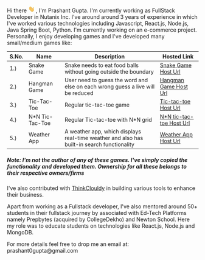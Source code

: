 <p>
Hi there <img src='./wavy.gif' height='20px' width='20px' />, I'm Prashant Gupta. I'm currently working as FullStack Developer in Nutanix Inc. I've around around 3 years of experience in which I've worked various technologies including Javascript, React.js, Node.js, Java Spring Boot, Python. I'm currently working on an e-commerce project.<br />
Personally, I enjoy developing games and I've developed many small/medium games like: <br />
<table>
<thead>
<tr>
<th>
S.No.
</th>
<th>
Name
</th>
<th>
Description
</th>
<th>
Hosted Link
</th></tr>
</thead>
<tr>
<td>1.)</td>
<td>Snake Game</td>
<td>Snake needs to eat food balls without going outside the boundary</td>
<td><a href='https://hgk6s.csb.app/' target='_blank'>Snake Game Host Url</a> </td>
</tr>

<tr>
<td>2.)</td>
<td>Hangman Game</td>
<td>User need to guess the word and else on each wrong guess a live will be reduced</td>
<td><a href='https://x57qm.csb.app/' target='_blank'>Hangman Game Host Url</a> </td>
</tr>

<tr>
<td>3.)</td>
<td>Tic-Tac-Toe</td>
<td>Regular tic-tac-toe game</td>
<td><a href='https://5qf1f.csb.app/' target='_blank'>Tic-tac-toe Host Url</a> </td>
</tr>

<tr>
<td>4.)</td>
<td>N*N Tic-Tac-Toe</td>
<td>Regular Tic-tac-toe with N*N grid</td>
<td><a href='https://0hu7q.csb.app/' target='_blank'>N*N tic-tac-toe Host Url</a> </td>
</tr>

<tr>
<td>5.)</td>
<td>Weather App</td>
<td>A weather app, which displays real-time weather and also has built-in search functionality</td>
<td><a href='https://su6wx.csb.app/' target='_blank'>Weather App Host Url</a> </td>
</tr>
</table>
 </p>


<h5>Note: I'm not the author of any of these games. I've simply copied the functionality and developed them. Ownership for all these belongs to their respective owners/firms</h5>

<p>
I've also contributed with <a href='http://thinkcloudly.com/' target='_blank'>ThinkClouldy</a> in building various tools to enhance their business.
</p>

<p>Apart from working as a Fullstack developer, I've also mentored around 50+ students in their fullstack journey by associated with Ed-Tech Platforms namely Prepbytes (acquired by CollegeDekho) and Newton School. Here my role was to educate students on technologies like React.js, Node.js and MongoDB. 

</p>

<p>
For more details feel free to drop me an email at: prashant0gupta@gmail.com</p>
<!--
**PrashantGuptaa/PrashantGuptaa** is a ✨ _special_ ✨ repository because its `README.md` (this file) appears on your GitHub profile.

Here are some ideas to get you started:

- 🔭 I’m currently working on ...
- 🌱 I’m currently learning ...
- 👯 I’m looking to collaborate on ...
- 🤔 I’m looking for help with ...
- 💬 Ask me about ...
- 📫 How to reach me: ...
- 😄 Pronouns: ...
- ⚡ Fun fact: ...
-->

